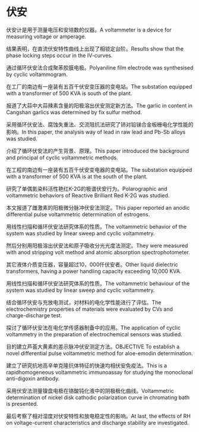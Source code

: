# 伏安

<p><span class="chinese">伏安计是用于测量电压和安培数的仪器。</span><span class="english">A voltammeter is a device for measuring voltage or amperage.</span></p>

<p><span class="chinese">结果表明，在直流伏安特性曲线上出现了相锁定台阶。</span><span class="english">Results show that the phase locking steps occur in the IV-curves.</span></p>

<p><span class="chinese">通过循环伏安法合成聚苯胶膜电极。</span><span class="english">Polyaniline film electrode was synthesised by cyclic voltammogram.</span></p>

<p><span class="chinese">在工厂的南边有一座装有五百千伏安变压器的变电站。</span><span class="english">The substation equipped with a transformer of 500 KVA is south of the plant.</span></p>

<p><span class="chinese">报道了大蒜中大蒜辣素含量的阳极溶出伏安测定新方法。</span><span class="english">The garlic in content in Cangshan garlics was determined by fix sulfur method.</span></p>

<p><span class="chinese">采用循环伏安法、腐蚀失重法、交流阻抗法研究了铈对铅锑合金板栅电化学性能的影响。</span><span class="english">In this paper, the analysis way of lead in raw lead and Pb-Sb alloys was studied.</span></p>

<p><span class="chinese">介绍了循环伏安法的产生背景、原理。</span><span class="english">This paper introduced the background and principal of cyclic voltammetric methods.</span></p>

<p><span class="chinese">在工程的南边有一座装有五百千伏安变电器的变电站。</span><span class="english">The substation equipped with a transformer of 500 KVA is at the south of the plant.</span></p>

<p><span class="chinese">研究了单偶氮染料活性艳红K-2G的极谱伏安行为。</span><span class="english">Polarographic and voltammetric behaviors of Reactive Brilliant Red K-2G was studied.</span></p>

<p><span class="chinese">本文报道了雌激素的阳极微分脉冲伏安法测定。</span><span class="english">This paper reported an anodic differential pulse voltammetric determination of estrogens.</span></p>

<p><span class="chinese">用线性扫描和循环伏安法研究体系的性质。</span><span class="english">The voltammetric behavior of the system was studied by linear sweep and cyclic voltammetry.</span></p>

<p><span class="chinese">然后分别用阳极溶出伏安法和原子吸收分光光度法测定。</span><span class="english">They were measured with anod stripping volt method and atomic absorption spectrophotometer.</span></p>

<p><span class="chinese">其它液体介质变压器，容量超过10，000仟伏安者。</span><span class="english">Other liquid dielectric transformers, having a power handling capacity exceeding 10,000 KVA.</span></p>

<p><span class="chinese">用线性扫描和循环伏安法研究体系的性质。</span><span class="english">The voltammetric behaviour of the system was studied by linear sweep and cyclic voltammetry.</span></p>

<p><span class="chinese">结合循环伏安与充放电测试，对材料的电化学性能进行了评估。</span><span class="english">The electrochemistry properties of materials were evaluated by CVs and charge-discharge test.</span></p>

<p><span class="chinese">探讨了循环伏安法在电化学传感器制备中的应用。</span><span class="english">The application of cyclic voltammetry in the preparation of electrochemical sensors was studied.</span></p>

<p><span class="chinese">目的建立芦荟大黄素的差示脉冲伏安测定方法。</span><span class="english">OBJECTIVE To establish a novel differential pulse voltammetric method for aloe-emodin determination.</span></p>

<p><span class="chinese">建立了研究抗地高辛单克隆抗体特征的快速均相伏安免疫法。</span><span class="english">This is a rapidhomogeneous voltammetric immunoassay for studying the monoclonal anti-digoxin antibody.</span></p>

<p><span class="chinese">采用伏安法测量镍盘电极在铬酸钝化液中的阴极极化曲线。</span><span class="english">Voltammetric determination of nickel disk cathodic polarization curve in chromating bath is presented.</span></p>

<p><span class="chinese">最后考察了相对湿度对伏安特性和放电稳定性的影响。</span><span class="english">At last, the effects of RH on voltage-current characteristics and discharge stability are investigated.</span></p>

